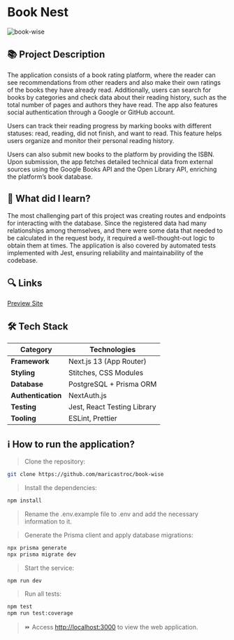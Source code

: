 # Book Nest
![book-wise](https://github.com/maricastroc/book-wise/assets/121824373/57a7d61b-dd04-4727-9e77-e5e7197d276c)


## 📚 Project Description

The application consists of a book rating platform, where the reader can see recommendations from other readers and also make their own ratings of the books they have already read. Additionally, users can search for books by categories and check data about their reading history, such as the total number of pages and authors they have read. The app also features social authentication through a Google or GitHub account.

Users can track their reading progress by marking books with different statuses: read, reading, did not finish, and want to read. This feature helps users organize and monitor their personal reading history.

Users can also submit new books to the platform by providing the ISBN. Upon submission, the app fetches detailed technical data from external sources using the Google Books API and the Open Library API, enriching the platform’s book database.

## 📌 What did I learn?

The most challenging part of this project was creating routes and endpoints for interacting with the database. Since the registered data had many relationships among themselves, and there were some data that needed to be calculated in the request body, it required a well-thought-out logic to obtain them at times. The application is also covered by automated tests implemented with Jest, ensuring reliability and maintainability of the codebase.

## 🔍 Links
[Preview Site](https://book-wise-puce.vercel.app/)

## 🛠️ Tech Stack

| Category        | Technologies                          |
|----------------|----------------------------------------|
| **Framework**   | Next.js 13 (App Router)               |
| **Styling**     | Stitches, CSS Modules                 |
| **Database**    | PostgreSQL + Prisma ORM               |
| **Authentication** | NextAuth.js                      |
| **Testing**     | Jest, React Testing Library           |
| **Tooling**     | ESLint, Prettier                      |

## ℹ️ How to run the application?

> Clone the repository:

```bash
git clone https://github.com/maricastroc/book-wise
```

> Install the dependencies:

```bash
npm install
```

> Rename the .env.example file to .env and add the necessary information to it.

> Generate the Prisma client and apply database migrations:

```bash
npx prisma generate
npx prisma migrate dev
```

> Start the service:

```bash
npm run dev
```

> Run all tests:

```bash
npm test
npm run test:coverage
```

> ⏩ Access [http://localhost:3000](http://localhost:3000) to view the web application.
